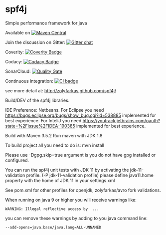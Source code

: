 spf4j
=====

Simple performance framework for java

Available on [![Maven Central](https://maven-badges.herokuapp.com/maven-central/org.spf4j/spf4j-core/badge.svg)](https://maven-badges.herokuapp.com/maven-central/org.spf4j/spf4j-core/)

Join the discussion on Gitter: [![Gitter chat](https://badges.gitter.im/zolyfarkas/spf4j.png)](https://gitter.im/spf4j/Lobby)

Coverity: [![Coverity Badge](https://scan.coverity.com/projects/3158/badge.svg)](https://scan.coverity.com/projects/3158)

Codacy: [![Codacy Badge](https://api.codacy.com/project/badge/Grade/48b50176945242729f4386b05be8c8dc)](https://www.codacy.com/app/zolyfarkas/spf4j?utm_source=github.com&amp;utm_medium=referral&amp;utm_content=zolyfarkas/spf4j&amp;utm_campaign=Badge_Grade)

SonarCloud: [![Quality Gate](https://sonarcloud.io/api/project_badges/measure?project=org.spf4j%3Aspf4j&metric=alert_status)](https://sonarcloud.io/dashboard?id=org.spf4j%3Aspf4j)

Continuous integration: [![CI badge](https://app.travis-ci.com/zolyfarkas/spf4j.svg?branch=master)](https://app.travis-ci.com/github/zolyfarkas/spf4j)

see more detail at: http://zolyfarkas.github.com/spf4j/


Build/DEV of the spf4j libraries.

IDE Preference: Netbeans.
For Eclipse you need https://bugs.eclipse.org/bugs/show_bug.cgi?id=538885 implemented for best experience.
For InteliJ you need https://youtrack.jetbrains.com/oauth?state=%2Fissue%2FIDEA-190385  implemented for best experience.

Build with Maven 3.5.2
Run maven with JDK 1.8

To build project all you need to do is: mvn install

Please use -Dgpg.skip=true argument is you do not have gpg installed or configured.

You can run the spf4j unit tests with JDK 11 by activating the jdk-11-validation profile. (-P jdk-11-validation profile)
please define java11.home property with the home of JDK 11 in your settings.xml

See pom.xml for other profiles for openjdk, zolyfarkas/avro fork validations.


When running on java 9 or higher you will receive warnings like:

```
WARNING: Illegal reflective access by  ...
```

you can remove these warnings by adding to you java command line:


```
--add-opens=java.base/java.lang=ALL-UNNAMED
```

